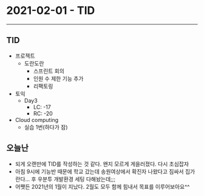 # 2021-02-01 - TID
----
## TID
- 프로젝트
  - 도란도란
    - 스프린트 회의
    - 인원 수 제한 기능 추가
    - 리팩토링
- 토익
  - Day3
    - LC: -17
    - RC: -20
- Cloud computing
  - 실습 1번(하다가 잠)


## 오늘난
- 되게 오랜만에 TID를 작성하는 것 같다. 왠지 모르게 게을러졌다. 다시 초심잡자
- 아침 9시에 기능반 때문에 학교 갔는데 송원여상에서 확진자 나왔다고 짐싸서 집가란다... 후 우분투 개발환경 세팅 다해놨는데;;;
- 어쨋든 2021년의 1월이 지났다. 2월도 모두 함께 힘내서 목표를 이루어보아요^^